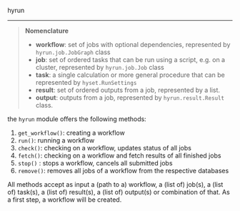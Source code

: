 hyrun
*****

> **Nomenclature**
>
> - **workflow**: set of jobs with optional dependencies, represented by `hyrun.job.JobGraph` class
> - **job**: set of ordered tasks that can be run using a script, e.g. on a cluster, represented by `hyrun.job.Job` class
> - **task**: a single calculation or more general procedure that can be represented by `hyset.RunSettings`
> - **result**: set of ordered outputs from a job, represented by a list.
> - **output**: outputs from a job, represented by `hyrun.result.Result` class.

the `hyrun` module offers the following methods:

1. `get_workflow()`: creating a workflow
1. `run()`: running a workflow
2. `check()`: checking on a workflow, updates status of all jobs
4. `fetch()`: checking on a workflow and fetch results of all finished jobs
4. `stop()` : stops a workflow, cancels all submitted jobs
5. `remove()`: removes all jobs of a workflow from the respective databases

All methods accept as input a (path to a) workflow, a (list of) job(s),
a (list of) task(s), a (list of) result(s), a (list of) output(s) or combination of that.
As a first step, a workflow will be created.
